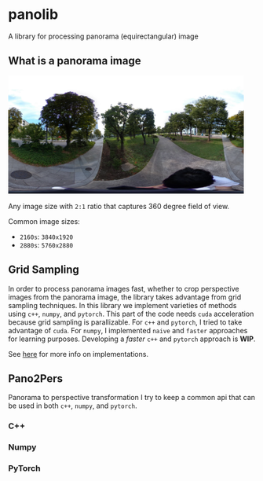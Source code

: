 # panolib

A library for processing panorama (equirectangular) image

## What is a panorama image

<img src="data/pano.jpg" alt="pano" width="480"/>

Any image size with `2:1` ratio that captures 360 degree field of view.

Common image sizes:
- `2160s`: `3840x1920`
- `2880s`: `5760x2880`

## Grid Sampling

In order to process panorama images fast, whether to crop perspective images from the panorama image, the library takes advantage from grid sampling techniques.
In this library we implement varieties of methods using `c++`, `numpy`, and `pytorch`.
This part of the code needs `cuda` acceleration because grid sampling is parallizable.
For `c++` and `pytorch`, I tried to take advantage of `cuda`.
For `numpy`, I implemented `naive` and `faster` approaches for learning purposes.
Developing a _faster_ `c++` and `pytorch` approach is __WIP__.

See [here](panolib/grid_sample/README.md) for more info on implementations.

## Pano2Pers

Panorama to perspective transformation
I try to keep a common api that can be used in both `c++`, `numpy`, and `pytorch`.

### C++

### Numpy

### PyTorch